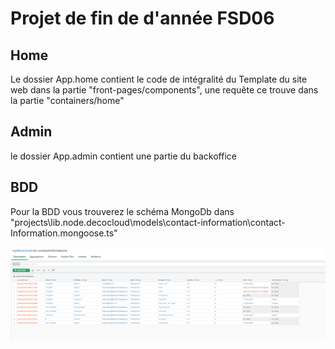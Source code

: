 Projet de fin de d'année FSD06
===============

Home
---------------
Le dossier App.home contient le code de intégralité du Template du site web dans la partie "front-pages/components", une requête ce trouve dans la partie "containers/home"

Admin
-------------
le dossier App.admin contient une partie du backoffice 

BDD
-------------
Pour la BDD vous trouverez le schéma MongoDb dans "projects\lib.node.decocloud\models\contact-information\contact-Information.mongoose.ts"

![alt text](MongoDbCompass.png)